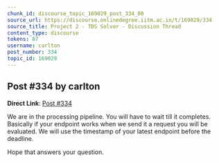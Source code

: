 ```yaml
---
chunk_id: discourse_topic_169029_post_334_00
source_url: https://discourse.onlinedegree.iitm.ac.in/t/169029/334
source_title: Project 2 - TDS Solver - Discussion Thread
content_type: discourse
tokens: 87
username: carlton
post_number: 334
topic_id: 169029
---
```


## Post #334 by carlton

**Direct Link**: [Post #334](https://discourse.onlinedegree.iitm.ac.in/t/169029/334)

We are in the processing pipeline. You will have to wait till it completes. Basically if your endpoint works when we send it a request you will be evaluated. We will use the timestamp of your latest endpoint before the deadline.

Hope that answers your question.
